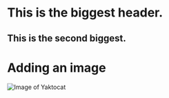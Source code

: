 # This is the biggest header.
## This is the second biggest.


# Adding an image
![Image of Yaktocat](https://octodex.github.com/images/yaktocat.png)

